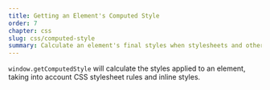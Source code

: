 ```yaml
---
title: Getting an Element's Computed Style
order: 7
chapter: css
slug: css/computed-style
summary: Calculate an element's final styles when stylesheets and other styles are applied.
---
```


`window.getComputedStyle` will calculate the styles applied to an element, taking into account CSS stylesheet rules and inline styles.